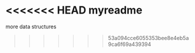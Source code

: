 <<<<<<< HEAD
myreadme
=======
more data structures
>>>>>>> 53a094cce6055353bee8e4eb5a9ca6f69a439394
